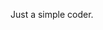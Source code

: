 Just a simple coder.


<!---
Coder1010ayush/Coder1010ayush is a ✨ special ✨ repository because its `README.md` (this file) appears on your GitHub profile.
You can click the Preview link to take a look at your changes.
--->
